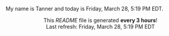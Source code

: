 My name is Tanner and today is Friday, March 28, 5:19 PM EDT.

<p align="center">This <i>README</i> file is generated <b>every 3 hours</b>!</br>Last refresh: Friday, March 28, 5:19 PM EDT<br /></p>

